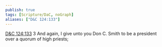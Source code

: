 ```yaml
---
publish: true
tags: [Scripture/DaC, noGraph]
aliases: ["D&C 124:133"]
---
```

[D&C 124:133](https://churchofjesuschrist.org/study/scriptures/dc-testament/dc/124?lang=eng&id=p133#p133) 3 And again, I give unto you Don C. Smith to be a president over a quorum of high priests;
